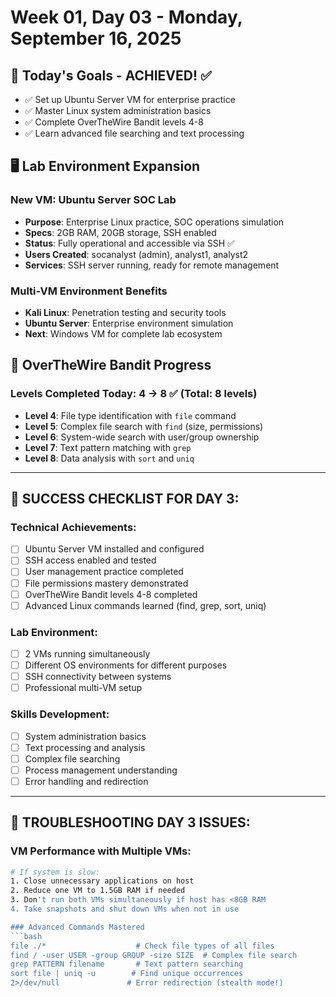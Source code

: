 # Week 01, Day 03 - Monday, September 16, 2025

## 🎯 Today's Goals - ACHIEVED! ✅
- ✅ Set up Ubuntu Server VM for enterprise practice
- ✅ Master Linux system administration basics
- ✅ Complete OverTheWire Bandit levels 4-8
- ✅ Learn advanced file searching and text processing

## 🖥️ Lab Environment Expansion

### New VM: Ubuntu Server SOC Lab
- **Purpose**: Enterprise Linux practice, SOC operations simulation
- **Specs**: 2GB RAM, 20GB storage, SSH enabled
- **Status**: Fully operational and accessible via SSH ✅
- **Users Created**: socanalyst (admin), analyst1, analyst2
- **Services**: SSH server running, ready for remote management

### Multi-VM Environment Benefits
- **Kali Linux**: Penetration testing and security tools
- **Ubuntu Server**: Enterprise environment simulation
- **Next**: Windows VM for complete lab ecosystem

## 🔐 OverTheWire Bandit Progress

### Levels Completed Today: 4 → 8 ✅ (Total: 8 levels)
- **Level 4**: File type identification with `file` command
- **Level 5**: Complex file search with `find` (size, permissions)
- **Level 6**: System-wide search with user/group ownership
- **Level 7**: Text pattern matching with `grep`
- **Level 8**: Data analysis with `sort` and `uniq`
  
---

## **🎯 SUCCESS CHECKLIST FOR DAY 3:**

### **Technical Achievements:**
- [ ] Ubuntu Server VM installed and configured
- [ ] SSH access enabled and tested
- [ ] User management practice completed
- [ ] File permissions mastery demonstrated
- [ ] OverTheWire Bandit levels 4-8 completed
- [ ] Advanced Linux commands learned (find, grep, sort, uniq)

### **Lab Environment:**
- [ ] 2 VMs running simultaneously 
- [ ] Different OS environments for different purposes
- [ ] SSH connectivity between systems
- [ ] Professional multi-VM setup

### **Skills Development:**
- [ ] System administration basics
- [ ] Text processing and analysis
- [ ] Complex file searching
- [ ] Process management understanding
- [ ] Error handling and redirection

---

## **🚨 TROUBLESHOOTING DAY 3 ISSUES:**

### **VM Performance with Multiple VMs:**
```bash
# If system is slow:
1. Close unnecessary applications on host
2. Reduce one VM to 1.5GB RAM if needed
3. Don't run both VMs simultaneously if host has <8GB RAM
4. Take snapshots and shut down VMs when not in use

### Advanced Commands Mastered
```bash
file ./*                    # Check file types of all files
find / -user USER -group GROUP -size SIZE  # Complex file search
grep PATTERN filename       # Text pattern searching
sort file | uniq -u        # Find unique occurrences
2>/dev/null               # Error redirection (stealth mode!)
